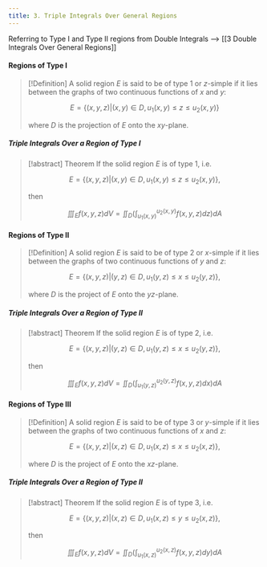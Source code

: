 ```yaml
---
title: 3. Triple Integrals Over General Regions
---
```


Referring to Type I and Type II regions from Double Integrals --> [[3 Double Integrals Over General Regions]]

#### Regions of Type I
>[!Definition]
>A solid region $E$ is said to be of type 1 or $z$-simple if it lies between the graphs of two continuous functions of $x$ and $y$:
>
>$$E=\{(x,y,z)|(x,y)∈D,u_{1}(x,y)\leq z\leq u_{2}(x,y)\}$$
>
>where $D$ is the projection of $E$ onto the $xy$-plane.

##### Triple Integrals Over a Region of Type I
>[!abstract] Theorem
>If the solid region $E$ is of type 1, i.e.
>
>$$E=\{(x,y,z)|(x,y)∈D,u_{1}(x,y)\leq z\leq u_{2}(x,y)\},$$
>
>then
>
>$$\iiint_{E}f(x,y,z)dV=\iint_{D}\left(  \int_{u_{1}(x,y)}^{u_{2}(x,y)} f(x,y,z)dz \right)dA$$

#### Regions of Type II
>[!Definition]
>A solid region $E$ is said to be of type 2 or $x$-simple if it lies between the graphs of two continuous functions of $y$ and $z$:
>
>$$E=\{(x,y,z)|(y,z)∈D,u_{1}(y,z)\leq x\leq u_{2}(y,z)\},$$
>
>where $D$ is the project of $E$ onto the $yz$-plane.

##### Triple Integrals Over a Region of Type II
>[!abstract] Theorem
>If the solid region $E$ is of type 2, i.e.
>
>$$E=\{(x,y,z)|(y,z)∈D,u_{1}(y,z)\leq x\leq u_{2}(y,z)\},$$
>
>then
>
>$$\iiint_{E}f(x,y,z)dV=\iint_{D}\left( \int_{u_{1}(y,z)}^{u_{2}(y,z)} f(x,y,z)dx \right)dA$$

#### Regions of Type III
>[!Definition]
>A solid region $E$ is said to be of type 3 or $y$-simple if it lies between the graphs of two continuous functions of $x$ and $z$:
>
>$$E=\{(x,y,z)|(x,z)∈D,u_{1}(x,z)\leq x\leq u_{2}(x,z)\},$$
>
>where $D$ is the project of $E$ onto the $xz$-plane.

##### Triple Integrals Over a Region of Type II
>[!abstract] Theorem
>If the solid region $E$ is of type 3, i.e.
>
>$$E=\{(x,y,z)|(x,z)∈D,u_{1}(x,z)\leq y\leq u_{2}(x,z)\},$$
>
>then
>
>$$\iiint_{E}f(x,y,z)dV=\iint_{D}\left( \int_{u_{1}(x,z)}^{u_{2}(x,z)} f(x,y,z)dy \right)dA$$


